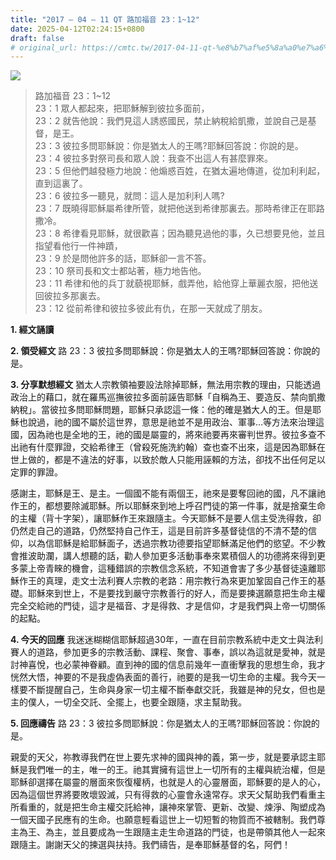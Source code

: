```yaml
---
title: "2017 – 04 – 11 QT 路加福音 23：1~12"
date: 2025-04-12T02:24:15+0800
draft: false
# original_url: https://cmtc.tw/2017-04-11-qt-%e8%b7%af%e5%8a%a0%e7%a6%8f%e9%9f%b3-23%ef%bc%9a112
---
```


![](/images/qt.jpg)
> 路加福音 23：1\~12  
> 23：1 眾人都起來，把耶穌解到彼拉多面前，  
> 23：2 就告他說：我們見這人誘惑國民，禁止納稅給凱撒，並說自己是基督，是王。  
> 23：3 彼拉多問耶穌說：你是猶太人的王嗎?耶穌回答說：你說的是。  
> 23：4 彼拉多對祭司長和眾人說：我查不出這人有甚麼罪來。  
> 23：5 但他們越發極力地說：他煽惑百姓，在猶太遍地傳道，從加利利起，直到這裏了。  
> 23：6 彼拉多一聽見，就問：這人是加利利人嗎?  
> 23：7 既曉得耶穌屬希律所管，就把他送到希律那裏去。那時希律正在耶路撒冷。  
> 23：8 希律看見耶穌，就很歡喜；因為聽見過他的事，久已想要見他，並且指望看他行一件神蹟，  
> 23：9 於是問他許多的話，耶穌卻一言不答。  
> 23：10 祭司長和文士都站著，極力地告他。  
> 23：11 希律和他的兵丁就藐視耶穌，戲弄他，給他穿上華麗衣服，把他送回彼拉多那裏去。  
> 23：12 從前希律和彼拉多彼此有仇，在那一天就成了朋友。

**1. 經文誦讀**

**2. 領受經文**
路 23：3 彼拉多問耶穌說：你是猶太人的王嗎?耶穌回答說：你說的是。

**3. 分享默想經文**
猶太人宗教領袖要設法除掉耶穌，無法用宗教的理由，只能透過政治上的藉口，就在羅馬巡撫彼拉多面前誣告耶穌「自稱為王、要造反、禁向凱撒納稅」。當彼拉多問耶穌問題，耶穌只承認這一條：他的確是猶大人的王。但是耶穌也說過，祂的國不屬於這世界，意思是祂並不是用政治、軍事…等方法來治理這國，因為祂也是全地的王，祂的國是屬靈的，將來祂要再來審判世界。彼拉多查不出祂有什麼罪證，交給希律王（曾殺死施洗約翰）查也查不出來，這是因為耶穌在世上做的，都是不違法的好事，以致於敵人只能用誣賴的方法，卻找不出任何足以定罪的罪證。

感謝主，耶穌是王、是主。一個國不能有兩個王，祂來是要奪回祂的國，凡不讓祂作王的，都想要除滅耶穌。所以耶穌來到地上呼召門徒的第一件事，就是捨棄生命的主權（背十字架），讓耶穌作王來跟隨主。今天耶穌不是要人信主受洗得救，卻仍然走自己的道路，仍然堅持自己作王，這是目前許多基督徒信的不清不楚的信仰，以為信耶穌是給耶穌面子，透過宗教功德要指望耶穌滿足他們的慾望。不少教會推波助瀾，講人想聽的話，勸人參加更多活動事奉來累積個人的功德將來得到更多蒙上帝青睞的機會，這種錯誤的宗教信念系統，不知道會害了多少基督徒遠離耶穌作王的真理，走文士法利賽人宗教的老路：用宗教行為來更加鞏固自己作王的基礎。耶穌來到世上，不是要找到嚴守宗教善行的好人，而是要揀選願意把生命主權完全交給祂的門徒，這才是福音、才是得救、才是信仰，才是我們與上帝一切關係的起點。

**4. 今天的回應**
我迷迷糊糊信耶穌超過30年，一直在目前宗教系統中走文士與法利賽人的道路，參加更多的宗教活動、課程、聚會、事奉，誤以為這就是愛神，就是討神喜悅，也必蒙神眷顧。直到神的國的信息前幾年一直衝擊我的思想生命，我才恍然大悟，神要的不是我虛偽表面的善行，祂要的是我一切生命的主權。我今天一樣要不斷提醒自己，生命與身家一切主權不斷奉獻交託，我雖是神的兒女，但也是主的僕人，一切全交託、全擺上，也要全跟隨，求主幫助我。

**5. 回應禱告**
路 23：3 彼拉多問耶穌說：你是猶太人的王嗎?耶穌回答說：你說的是。

親愛的天父，祢教導我們在世上要先求神的國與神的義，第一步，就是要承認主耶穌是我們唯一的主，唯一的王。祂其實擁有這世上一切所有的主權與統治權，但是耶穌卻選擇在屬靈的層面來恢復權柄，也就是人的心靈層面，耶穌要的是人的心，因為這個世界將要敗壞毀滅，只有得救的心靈會永遠常存。求天父幫助我們看重主所看重的，就是把生命主權交託給神，讓神來掌管、更新、改變、煉淨、陶塑成為一個天國子民應有的生命。也願意輕看這世上一切短暫的物質而不被轄制。我們尊主為王、為主，並且要成為一生跟隨主走生命道路的門徒，也是帶領其他人一起來跟隨主。謝謝天父的揀選與扶持。我們禱告，是奉耶穌基督的名，阿們！
